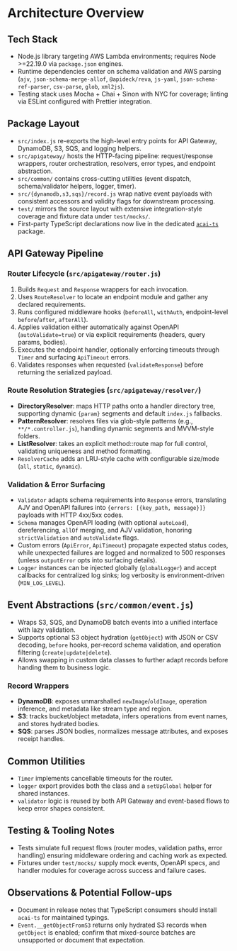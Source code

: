 # Architecture Overview

## Tech Stack
- Node.js library targeting AWS Lambda environments; requires Node >=22.19.0 via `package.json` engines.
- Runtime dependencies center on schema validation and AWS parsing (`ajv`, `json-schema-merge-allof`, `@apideck/reva`, `js-yaml`, `json-schema-ref-parser`, `csv-parse`, `glob`, `xml2js`).
- Testing stack uses Mocha + Chai + Sinon with NYC for coverage; linting via ESLint configured with Prettier integration.

## Package Layout
- `src/index.js` re-exports the high-level entry points for API Gateway, DynamoDB, S3, SQS, and logging helpers.
- `src/apigateway/` hosts the HTTP-facing pipeline: request/response wrappers, router orchestration, resolvers, error types, and endpoint abstraction.
- `src/common/` contains cross-cutting utilities (event dispatch, schema/validator helpers, logger, timer).
- `src/{dynamodb,s3,sqs}/record.js` wrap native event payloads with consistent accessors and validity flags for downstream processing.
- `test/` mirrors the source layout with extensive integration-style coverage and fixture data under `test/mocks/`.
- First-party TypeScript declarations now live in the dedicated [`acai-ts`](https://www.npmjs.com/package/acai-ts) package.

## API Gateway Pipeline
### Router Lifecycle (`src/apigateway/router.js`)
1. Builds `Request` and `Response` wrappers for each invocation.
2. Uses `RouteResolver` to locate an endpoint module and gather any declared requirements.
3. Runs configured middleware hooks (`beforeAll`, `withAuth`, endpoint-level `before`/`after`, `afterAll`).
4. Applies validation either automatically against OpenAPI (`autoValidate=true`) or via explicit requirements (headers, query params, bodies).
5. Executes the endpoint handler, optionally enforcing timeouts through `Timer` and surfacing `ApiTimeout` errors.
6. Validates responses when requested (`validateResponse`) before returning the serialized payload.

### Route Resolution Strategies (`src/apigateway/resolver/`)
- **DirectoryResolver**: maps HTTP paths onto a handler directory tree, supporting dynamic `{param}` segments and default `index.js` fallbacks.
- **PatternResolver**: resolves files via glob-style patterns (e.g., `**/*.controller.js`), handling dynamic segments and MVVM-style folders.
- **ListResolver**: takes an explicit method::route map for full control, validating uniqueness and method formatting.
- `ResolverCache` adds an LRU-style cache with configurable size/mode (`all`, `static`, `dynamic`).

### Validation & Error Surfacing
- `Validator` adapts schema requirements into `Response` errors, translating AJV and OpenAPI failures into `{errors: [{key_path, message}]}` payloads with HTTP 4xx/5xx codes.
- `Schema` manages OpenAPI loading (with optional `autoLoad`), dereferencing, `allOf` merging, and AJV validation, honoring `strictValidation` and `autoValidate` flags.
- Custom errors (`ApiError`, `ApiTimeout`) propagate expected status codes, while unexpected failures are logged and normalized to 500 responses (unless `outputError` opts into surfacing details).
- `Logger` instances can be injected globally (`globalLogger`) and accept callbacks for centralized log sinks; log verbosity is environment-driven (`MIN_LOG_LEVEL`).

## Event Abstractions (`src/common/event.js`)
- Wraps S3, SQS, and DynamoDB batch events into a unified interface with lazy validation.
- Supports optional S3 object hydration (`getObject`) with JSON or CSV decoding, `before` hooks, per-record schema validation, and operation filtering (`create|update|delete`).
- Allows swapping in custom data classes to further adapt records before handing them to business logic.

### Record Wrappers
- **DynamoDB**: exposes unmarshalled `newImage`/`oldImage`, operation inference, and metadata like stream type and region.
- **S3**: tracks bucket/object metadata, infers operations from event names, and stores hydrated bodies.
- **SQS**: parses JSON bodies, normalizes message attributes, and exposes receipt handles.

## Common Utilities
- `Timer` implements cancellable timeouts for the router.
- `logger` export provides both the class and a `setUpGlobal` helper for shared instances.
- `validator` logic is reused by both API Gateway and event-based flows to keep error shapes consistent.

## Testing & Tooling Notes
- Tests simulate full request flows (router modes, validation paths, error handling) ensuring middleware ordering and caching work as expected.
- Fixtures under `test/mocks/` supply mock events, OpenAPI specs, and handler modules for coverage across success and failure cases.

## Observations & Potential Follow-ups
- Document in release notes that TypeScript consumers should install `acai-ts` for maintained typings.
- `Event.__getObjectFromS3` returns only hydrated S3 records when `getObject` is enabled; confirm that mixed-source batches are unsupported or document that expectation.
